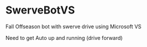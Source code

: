 # SwerveBotVS


Fall Offseason bot with swerve drive using Microsoft VS

Need to get Auto up and running (drive forward)
